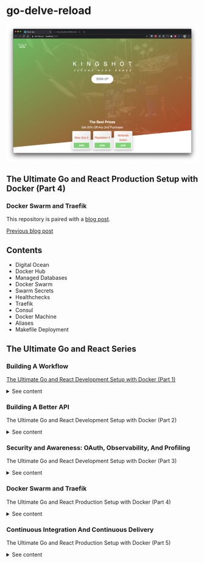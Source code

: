 # go-delve-reload

![Minion](docs/demo.png)

## The Ultimate Go and React Production Setup with Docker (Part 4)

### Docker Swarm and Traefik

This repository is paired with a [blog post](https://blog.ivorscott.com/ultimate-go-react-development-setup-with-docker-part-4).

[Previous blog post](https://blog.ivorscott.com/ultimate-go-react-development-setup-with-docker-part-3)

## Contents

- Digital Ocean
- Docker Hub
- Managed Databases
- Docker Swarm
- Swarm Secrets
- Healthchecks
- Traefik
- Consul
- Docker Machine
- Aliases
- Makefile Deployment

## The Ultimate Go and React Series

### Building A Workflow

[The Ultimate Go and React Development Setup with Docker (Part 1)](https://blog.ivorscott.com/ultimate-go-react-development-setup-with-docker)

<details>

  <summary>See content</summary>

  <br/>

- VSCode Setup
- Docker Basics
- Multi-stage Builds
- Docker Compose
- Using Makefiles
- Using Postgres
- Using Traefik
- Live Reloading a Go API
- Delve Debugging a Go API
- Testing

</details>

### Building A Better API

The Ultimate Go and React Development Setup with Docker (Part 2)

<details>
  <summary>See content</summary>

  <br/>

- Initial Changes From Part 1
- Graceful Shutdown
- Seeding & Migrations (With Go-Migrate)
- Package Oriented Design
- Fluent SQL Generation (With Squirrel)
- Error Handling
- Cancellation
- Request Validation
- Request Logging
- Integration Testing (With TestContainers-Go)

</details>

### Security and Awareness: OAuth, Observability, And Profiling

The Ultimate Go and React Development Setup with Docker (Part 3)

<details>
  <summary>See content</summary>

  <br/>

- Health checks
- Profiling
- Open Telemetry
- OAuth & Auth0
- Authentication
- Authorization

</details>

### Docker Swarm and Traefik

The Ultimate Go and React Production Setup with Docker (Part 4)

<details>
  <summary>See content</summary>

  <br/>
  
- Digital Ocean
- Docker Hub
- Managed Databases
- Docker Swarm
- Swarm Secrets
- Healthchecks
- Traefik
- Consul
- Docker Machine
- Aliases
- Makefile Deployment

</details>

### Continuous Integration And Continuous Delivery

The Ultimate Go and React Production Setup with Docker (Part 5)

<details>
  <summary>See content</summary>

  <br/>

- Drone CI
- Portainer

</details>
